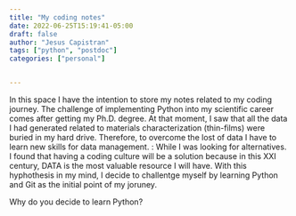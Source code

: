 ```yaml
---
title: "My coding notes"
date: 2022-06-25T15:19:41-05:00
draft: false
author: "Jesus Capistran"
tags: ["python", "postdoc"]
categories: ["personal"]


---
```


In this space I have the intention to store my notes related to my coding journey. The challenge of implementing Python into my scientific career comes after getting my Ph.D. degree. At that moment, I saw that all the data I had generated related to materials characterization (thin-films) were buried in my hard drive. Therefore, to overcome the lost of data I have to learn new skills for data management.
:
While I was looking for alternatives. I found that having a coding culture will be a solution because in this XXI century, DATA is the most valuable resource I will have. With this hyphothesis in my mind, I decide to challentge myself by learning Python and Git as the initial point of my joruney.

Why do you decide to learn Python? 

